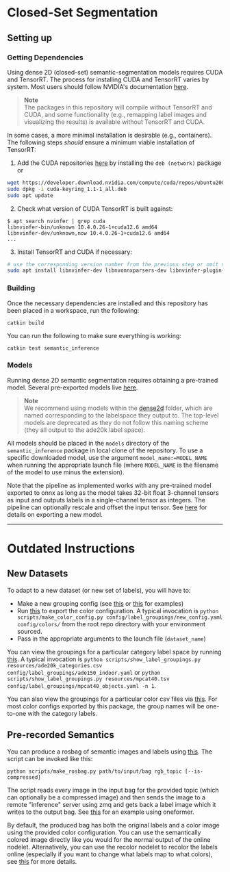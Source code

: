 # Closed-Set Segmentation

## Setting up

### Getting Dependencies

Using dense 2D (closed-set) semantic-segmentation models requires CUDA and TensorRT.
The process for installing CUDA and TensorRT varies by system.
Most users should follow NVIDIA's documentation [here](https://docs.nvidia.com/deeplearning/tensorrt/install-guide/index.html).

> **Note**<br>
> The packages in this repository will compile without TensorRT and CUDA, and some functionality (e.g., remapping label images and visualizing the results) is available without TensorRT and CUDA.

In some cases, a more minimal installation is desirable (e.g., containers).  The following steps *should* ensure a minimum viable installation of TensorRT:

  1. Add the CUDA repositories [here](https://developer.nvidia.com/cuda-downloads) by installing the `deb (network)` package or

```bash
wget https://developer.download.nvidia.com/compute/cuda/repos/ubuntu2004/x86_64/cuda-keyring_1.1-1_all.deb
sudo dpkg -i cuda-keyring_1.1-1_all.deb
sudo apt update
```

  2. Check what version of CUDA TensorRT is built against:

```console
$ apt search nvinfer | grep cuda
libnvinfer-bin/unknown 10.4.0.26-1+cuda12.6 amd64
libnvinfer-dev/unknown,now 10.4.0.26-1+cuda12.6 amd64
...
```

  3.  Install TensorRT and CUDA if necessary:

```bash
# use the corresponding version number from the previous step or omit nvcc if already installed
sudo apt install libnvinfer-dev libnvonnxparsers-dev libnvinfer-plugin-dev cuda-nvcc-12-6
```

### Building

Once the necessary dependencies are installed and this repository has been placed in a workspace, run the following:
```
catkin build
```

You can run the following to make sure everything is working:
```
catkin test semantic_inference
```

### Models

Running dense 2D semantic segmentation requires obtaining a pre-trained model.
Several pre-exported models live [here](https://drive.google.com/drive/folders/1GrmgFDFCssDxKe_Nyx8PPTK1pRMA0gEO?usp=sharing).

> **Note** <br>
> We recommend using models within the [dense2d](https://drive.google.com/drive/folders/17p_ZZIxI9jI_3GjjtbMijC2WFnc9Bz-a?usp=sharing) folder, which are named corresponding to the labelspace they output to.
> The top-level models are deprecated as they do not follow this naming scheme (they all output to the ade20k label space).

All models should be placed in the `models` directory of the `semantic_inference` package in local clone of the repository.
To use a specific downloaded model, use the argument `model_name:=MODEL_NAME` when running the appropriate launch file (where `MODEL_NAME` is the filename of the model to use minus the extension).

Note that the pipeline as implemented works with any pre-trained model exported to onnx as long as the model takes 32-bit float 3-channel tensors as input and outputs labels in a single-channel tensor as integers.
The pipeline can optionally rescale and offset the input tensor.
See [here](exporting.md) for details on exporting a new model.

---

# Outdated Instructions

## New Datasets

To adapt to a new dataset (or new set of labels), you will have to:

  - Make a new grouping config (see [this](config/label_groupings/ade150_outdoor.yaml) or [this](config/label_groupings/ade150_indoor.yaml) for examples)
  - Run [this](scripts/make_color_config.py) to export the color configuration. A typical invocation is `python scripts/make_color_config.py config/label_groupings/new_config.yaml config/colors/` from the root repo directory with your environment sourced.
  - Pass in the appropriate arguments to the launch file (`dataset_name`)

You can view the groupings for a particular category label space by running [this](scripts/show_label_groupings.py).
A typical invocation is `python scripts/show_label_groupings.py resources/ade20k_categories.csv config/label_groupings/ade150_indoor.yaml` or `python scripts/show_label_groupings.py resources/mpcat40.tsv config/label_groupings/mpcat40_objects.yaml -n 1`.

You can also view the groupings for a particular color csv files via [this](scripts/show_csv_groupings.py).
For most color configs exported by this package, the group names will be one-to-one with the category labels.

## Pre-recorded Semantics

You can produce a rosbag of semantic images and labels using [this](scripts/make_rosbag.py). The script can be invoked like this:

```
python scripts/make_rosbag.py path/to/input/bag rgb_topic [--is-compressed]
```

The script reads every image in the input bag for the provided topic (which can optionally be a compressed image) and then sends the image to a remote "inference" server using zmq and gets back a label image which it writes to the output bag.
See [this](third_party/one_former.py) for an example using oneformer.

By default, the produced bag has both the original labels and a color image using the provided color configuration.
You can use the semantically colored image directly like you would for the normal output of the online nodelet.
Alternatively, you can use the recolor nodelet to recolor the labels online (especially if you want to change what labels map to what colors), see [this](launch/recolor_pointcloud.launch) for more details.
